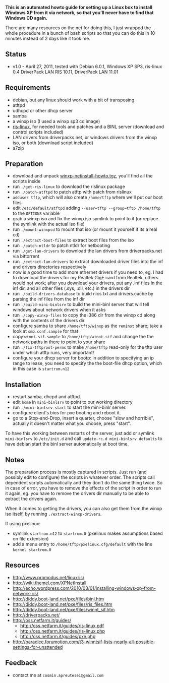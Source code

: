 **This is an automated howto guide for setting up a Linux box to install Windows XP from it via network, so that you'll never have to find that Windows CD again.**

There are many resources on the net for doing this, I just wrapped the whole procedure in a bunch of bash scripts so that you can do this in 10 minutes instead of 2 days like it took me.

## Status ##
  * v1.0 - April 27, 2011, tested with Debian 6.0.1, Windows XP SP3, ris-linux 0.4 DriverPack LAN RIS 10.11, DriverPack LAN 11.01

## Requirements ##

  * debian, but any linux should work with a bit of transposing
  * atftpd
  * udhcpd or other dhcp server
  * samba
  * a winxp iso (I used a winxp sp3 cd image)
  * [ris-linux](https://github.com/sherpya/ris-linux), for needed tools and patches and a BINL server (download and control scripts included)
  * LAN drivers from driverpacks.net, or windows drivers from the winxp iso, or both (download script included)
  * a7zip

## Preparation ##

  * download and unpack [winxp-netinstall-howto.tgz](http://winxp-netinstall-howto.googlecode.com/hg/winxp-netinstall.tgz), you'll find all the scripts inside
  * run `./get-ris-linux` to download the rislinux package
  * run `./patch-atftpd` to patch atftp with patch from rislinux
  * `adduser tftp`, which will also create `/home/tftp` where we'll put our boot files
  * edit `/etc/default/atftpd` adding `--user=tftp --group=tftp /home/tftp` to the `OPTIONS` variable
  * grab a winxp iso and fix the winxp.iso symlink to point to it (or replace the symlink with the actual iso file)
  * run `./mount-winxpcd` to mount that iso (or mount it yourself if its a real cd)
  * run `./extract-boot-files` to extract boot files from the iso
  * run `./patch-ntldr` to patch ntldr for netbooting
  * run `./get-lan-drivers` to download the lan drivers from driverpacks.net via bittorrent
  * run `./extract-lan-drivers` to extract downloaded driver files into the inf and drivers directories respectively
  * now is a good time to add more ethernet drivers if you need to, eg. I had to download the drivers for my Realtek GigE card from Realtek, others would not work; after you download your drivers, put any .inf files in the inf dir, and all other files (.sys, .dll, etc.) in the drivers dir
  * run `./build-drivers-database` to build nics.txt and drivers.cache by parsing the inf files from the inf dir
  * run `./build-mini-binlsrv` to build the mini-binl server that will tell windows about network drivers when it asks
  * run `./copy-winxp-files` to copy the i386 dir from the winxp cd along with the contents of the drivers dir
  * configure samba to share `/home/tftp/winxp` as the `reminst` share; take a look at `smb.conf.sample` for that
  * copy `winnt.sif.sample` to `/home/tftp/winnt.sif` and change the the network paths in there to point to your share
  * run `./fix-tftproot-perms` to make `/home/tftp` read-only for the tftp user under which atftp runs, very important!
  * configure your dhcp server for bootp: in addition to specifying an ip range to lease, you need to specify the the boot-file dhcp option, which in this case is `startrom.n12`

## Installation ##

  * restart samba, dhcpd and atftpd.
  * edit `home` in `mini-binlsrv` to point to our working directory
  * run `./mini-binlsrv start` to start the mini-binlr server.
  * configure client's bios for pxe booting and reboot it.
  * go to a Stop-and-Drop, insert a quarter, choose "slow and horrible", actually it doesn't matter what you choose, press "start".

To have this working between restarts of the server, just add or symlink `mini-binlsrv` to `/etc/init.d` and call `update-rc.d mini-binlsrv defaults` to have debian start the binl server automatically at boot time.

## Notes ##

The preparation process is mostly captured in scripts. Just run (and possibly edit
to configure) the scripts in whatever order. The scripts call dependent scripts automatically and they don't do the same thing twice. So in case of error, you have to remove the effects of the script in order to run it again, eg. you have to remove the drivers dir manually to be able to extract the drivers again.

When it comes to getting the drivers, you can also get them from the winxp iso itself, by running `./extract-winxp-drivers`.

If using pxelinux:
  * symlink `startrom.n12` to `startrom.0` (pxelinux makes assumptions based on file extension)
  * add a menu entry to `/home/tftp/pxelinux.cfg/default` with the line `kernel startrom.0`

## Resources ##

  * http://www.promodus.net/linuxris/
  * http://wiki.themel.com/XPNetInstall
  * http://echo.wordpress.com/2010/03/01/installing-windows-xp-from-network-ris/
  * http://diddy.boot-land.net/pxe/files/binl.htm
  * http://diddy.boot-land.net/pxe/files/ris_files.htm
  * http://diddy.boot-land.net/pxe/files/winnt_sif.htm
  * http://driverpacks.net/
  * http://oss.netfarm.it/guides/
    * http://oss.netfarm.it/guides/ris-linux.pdf
    * http://oss.netfarm.it/guides/ris-linux.php
    * http://oss.netfarm.it/guides/pxe.php
  * http://paradice.forumotion.com/t3-winntsif-lists-nearly-all-possible-settings-for-unattended

## Feedback ##
  * contact me at `cosmin.apreutesei@gmail.com`
